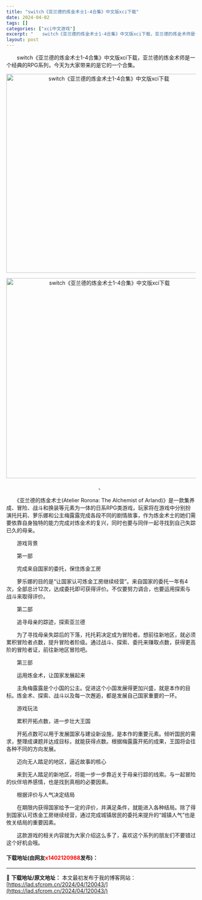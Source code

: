 ```yaml
---
title: "switch《亚兰德的炼金术士1-4合集》中文版xci下载"
date: 2024-04-02
tags: []
categories: ["xci中文游戏"]
excerpt: "　　switch《亚兰德的炼金术士1-4合集》中文版xci下载，亚兰德的炼金术师是一个经典的RPG系列，今天为大家带来的是它的一个合集。 、 　　《亚兰德的炼金术士(Atelier Rorona: The Alchemist of Arland)》是一款集养成、冒险、战斗和换装等元素为一体的日系RP&hellip;"
layout: post
---
```


 <p>　　switch《亚兰德的炼金术士1-4合集》中文版xci下载，亚兰德的炼金术师是一个经典的RPG系列，今天为大家带来的是它的一个合集。</p> <p align="center"><img align="" border="0" src="https://lad.sfcrom.cn/wp-content/uploads/2024/04/20240401_660b40d623b5b.webp" width="530" alt="switch《亚兰德的炼金术士1-4合集》中文版xci下载" /></p> <p align="center"><img align="" border="0" src="https://lad.sfcrom.cn/wp-content/uploads/2024/04/20240401_660b40d687735.webp" width="533" alt="switch《亚兰德的炼金术士1-4合集》中文版xci下载" /></p> <p align="center">、</p> <p>　　《亚兰德的炼金术士(Atelier Rorona: The Alchemist of Arland)》是一款集养成、冒险、战斗和换装等元素为一体的日系RPG类游戏，玩家将在游戏中分别扮演托托莉、萝乐娜和公主梅露露完成各段不同的剧情故事，作为炼金术士的她们需要依靠自身独特的能力完成对炼金术的复兴，同时也要与同伴一起寻找到自己失踪已久的母亲。</p> <p>　　游戏背景</p> <p>　　第一部</p> <p>　　完成来自国家的委托，保住炼金工房</p> <p>　　萝乐娜的目的是&ldquo;让国家认可炼金工房继续经营&rdquo;。来自国家的委托一年有4次，全部总计12次，达成委托即可获得评价。不仅要努力调合，也要运用探索与战斗来取得评价。</p> <p>　　第二部</p> <p>　　追寻母亲的踪迹，探索亚兰德</p> <p>　　为了寻找母亲失踪后的下落，托托莉决定成为冒险者。想前往新地区，就必须累积冒险者点数，提升冒险者阶级。通过战斗、探索、委托来赚取点数，获得更高阶的冒险者证，前往新地区冒险吧。</p> <p>　　第三部</p> <p>　　运用炼金术，让国家发展起来</p> <p>　　主角梅露露是个小国的公主。促进这个小国发展得更加兴盛，就是本作的目标。炼金术、探索、战斗以及每一次邂逅，都是发展自己国家重要的一环。</p> <p>　　游戏玩法</p> <p>　　累积开拓点数，进一步壮大王国</p> <p>　　开拓点数可以用于发展国家与建设新设施，是本作的重要元素。倾听国民的需求，整理成课题并达成目标，就能获得点数。根据梅露露开拓的成果，王国将会往各种不同的方向发展。</p> <p>　　迈向无人踏足的地区，逼近故事的核心</p> <p>　　来到无人踏足的新地区，将能一步一步靠近关于母亲行踪的线索。与一起冒险的伙伴培养感情，也是找到真相的必要因素。</p> <p>　　根据评价与人气决定结局</p> <p>　　在期限内获得国家给予一定的评价，并满足条件，就能进入各种结局。除了得到国家认可炼金工房继续经营，通过完成城镇居民的委托来提升的&ldquo;城镇人气&rdquo;也是攸关结局的重要因素。</p> <p>　　这款游戏的相关内容就为大家介绍这么多了，喜欢这个系列的朋友们不要错过这个好机会哦。</p> <p><h4>下载地址(由网友<font color="red">x1402120988</font>发布)：</h4></p> 

---
📖 **下载地址/原文地址：** 本文最初发布于我的博客网站：[https://lad.sfcrom.cn/2024/04/120043/](https://lad.sfcrom.cn/2024/04/120043/)
